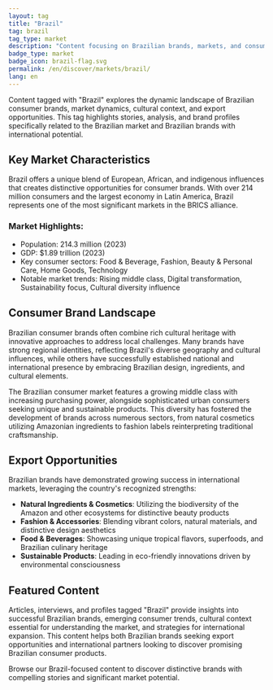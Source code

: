 ```yaml
---
layout: tag
title: "Brazil"
tag: brazil
tag_type: market
description: "Content focusing on Brazilian brands, markets, and consumer trends in Latin America's largest economy with vibrant cultural influences and diverse consumer opportunities."
badge_type: market
badge_icon: brazil-flag.svg
permalink: /en/discover/markets/brazil/
lang: en
---
```


Content tagged with "Brazil" explores the dynamic landscape of Brazilian consumer brands, market dynamics, cultural context, and export opportunities. This tag highlights stories, analysis, and brand profiles specifically related to the Brazilian market and Brazilian brands with international potential.

## Key Market Characteristics

Brazil offers a unique blend of European, African, and indigenous influences that creates distinctive opportunities for consumer brands. With over 214 million consumers and the largest economy in Latin America, Brazil represents one of the most significant markets in the BRICS alliance.

### Market Highlights:
- Population: 214.3 million (2023)
- GDP: $1.89 trillion (2023)
- Key consumer sectors: Food & Beverage, Fashion, Beauty & Personal Care, Home Goods, Technology
- Notable market trends: Rising middle class, Digital transformation, Sustainability focus, Cultural diversity influence

## Consumer Brand Landscape

Brazilian consumer brands often combine rich cultural heritage with innovative approaches to address local challenges. Many brands have strong regional identities, reflecting Brazil's diverse geography and cultural influences, while others have successfully established national and international presence by embracing Brazilian design, ingredients, and cultural elements.

The Brazilian consumer market features a growing middle class with increasing purchasing power, alongside sophisticated urban consumers seeking unique and sustainable products. This diversity has fostered the development of brands across numerous sectors, from natural cosmetics utilizing Amazonian ingredients to fashion labels reinterpreting traditional craftsmanship.

## Export Opportunities

Brazilian brands have demonstrated growing success in international markets, leveraging the country's recognized strengths:

- **Natural Ingredients & Cosmetics**: Utilizing the biodiversity of the Amazon and other ecosystems for distinctive beauty products
- **Fashion & Accessories**: Blending vibrant colors, natural materials, and distinctive design aesthetics
- **Food & Beverages**: Showcasing unique tropical flavors, superfoods, and Brazilian culinary heritage
- **Sustainable Products**: Leading in eco-friendly innovations driven by environmental consciousness

## Featured Content

Articles, interviews, and profiles tagged "Brazil" provide insights into successful Brazilian brands, emerging consumer trends, cultural context essential for understanding the market, and strategies for international expansion. This content helps both Brazilian brands seeking export opportunities and international partners looking to discover promising Brazilian consumer products.

Browse our Brazil-focused content to discover distinctive brands with compelling stories and significant market potential.